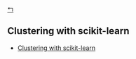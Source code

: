 [↰](../note.md)

## Clustering with scikit-learn

- [Clustering with scikit-learn](#clustering-with-scikit-learn)
